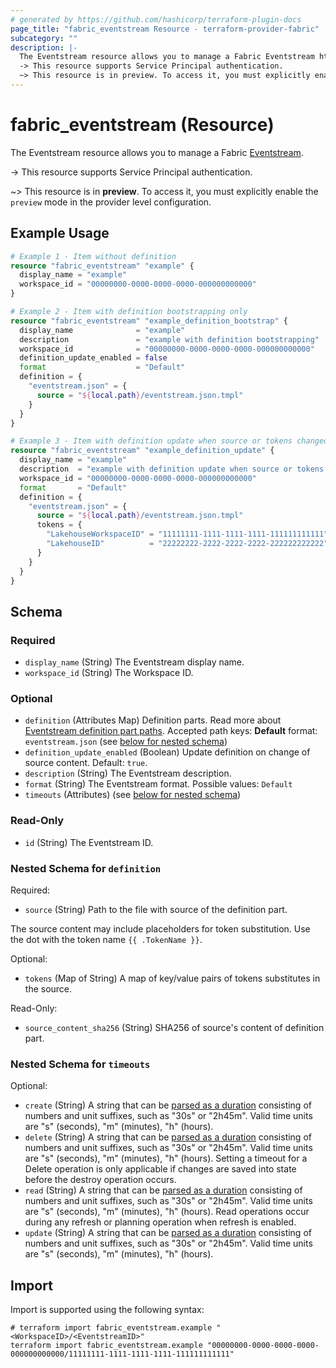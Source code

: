 ```yaml
---
# generated by https://github.com/hashicorp/terraform-plugin-docs
page_title: "fabric_eventstream Resource - terraform-provider-fabric"
subcategory: ""
description: |-
  The Eventstream resource allows you to manage a Fabric Eventstream https://learn.microsoft.com/fabric/real-time-intelligence/event-streams/overview.
  -> This resource supports Service Principal authentication.
  ~> This resource is in preview. To access it, you must explicitly enable the preview mode in the provider level configuration.
---
```


# fabric_eventstream (Resource)

The Eventstream resource allows you to manage a Fabric [Eventstream](https://learn.microsoft.com/fabric/real-time-intelligence/event-streams/overview).

-> This resource supports Service Principal authentication.

~> This resource is in **preview**. To access it, you must explicitly enable the `preview` mode in the provider level configuration.

## Example Usage

```terraform
# Example 1 - Item without definition
resource "fabric_eventstream" "example" {
  display_name = "example"
  workspace_id = "00000000-0000-0000-0000-000000000000"
}

# Example 2 - Item with definition bootstrapping only
resource "fabric_eventstream" "example_definition_bootstrap" {
  display_name              = "example"
  description               = "example with definition bootstrapping"
  workspace_id              = "00000000-0000-0000-0000-000000000000"
  definition_update_enabled = false
  format                    = "Default"
  definition = {
    "eventstream.json" = {
      source = "${local.path}/eventstream.json.tmpl"
    }
  }
}

# Example 3 - Item with definition update when source or tokens changed
resource "fabric_eventstream" "example_definition_update" {
  display_name = "example"
  description  = "example with definition update when source or tokens changed"
  workspace_id = "00000000-0000-0000-0000-000000000000"
  format       = "Default"
  definition = {
    "eventstream.json" = {
      source = "${local.path}/eventstream.json.tmpl"
      tokens = {
        "LakehouseWorkspaceID" = "11111111-1111-1111-1111-111111111111"
        "LakehouseID"          = "22222222-2222-2222-2222-222222222222"
      }
    }
  }
}
```

<!-- schema generated by tfplugindocs -->
## Schema

### Required

- `display_name` (String) The Eventstream display name.
- `workspace_id` (String) The Workspace ID.

### Optional

- `definition` (Attributes Map) Definition parts. Read more about [Eventstream definition part paths](https://learn.microsoft.com/rest/api/fabric/articles/item-management/definitions/eventstream-definition). Accepted path keys: **Default** format: `eventstream.json` (see [below for nested schema](#nestedatt--definition))
- `definition_update_enabled` (Boolean) Update definition on change of source content. Default: `true`.
- `description` (String) The Eventstream description.
- `format` (String) The Eventstream format. Possible values: `Default`
- `timeouts` (Attributes) (see [below for nested schema](#nestedatt--timeouts))

### Read-Only

- `id` (String) The Eventstream ID.

<a id="nestedatt--definition"></a>

### Nested Schema for `definition`

Required:

- `source` (String) Path to the file with source of the definition part.

The source content may include placeholders for token substitution. Use the dot with the token name `{{ .TokenName }}`.

Optional:

- `tokens` (Map of String) A map of key/value pairs of tokens substitutes in the source.

Read-Only:

- `source_content_sha256` (String) SHA256 of source's content of definition part.

<a id="nestedatt--timeouts"></a>

### Nested Schema for `timeouts`

Optional:

- `create` (String) A string that can be [parsed as a duration](https://pkg.go.dev/time#ParseDuration) consisting of numbers and unit suffixes, such as "30s" or "2h45m". Valid time units are "s" (seconds), "m" (minutes), "h" (hours).
- `delete` (String) A string that can be [parsed as a duration](https://pkg.go.dev/time#ParseDuration) consisting of numbers and unit suffixes, such as "30s" or "2h45m". Valid time units are "s" (seconds), "m" (minutes), "h" (hours). Setting a timeout for a Delete operation is only applicable if changes are saved into state before the destroy operation occurs.
- `read` (String) A string that can be [parsed as a duration](https://pkg.go.dev/time#ParseDuration) consisting of numbers and unit suffixes, such as "30s" or "2h45m". Valid time units are "s" (seconds), "m" (minutes), "h" (hours). Read operations occur during any refresh or planning operation when refresh is enabled.
- `update` (String) A string that can be [parsed as a duration](https://pkg.go.dev/time#ParseDuration) consisting of numbers and unit suffixes, such as "30s" or "2h45m". Valid time units are "s" (seconds), "m" (minutes), "h" (hours).

## Import

Import is supported using the following syntax:

```shell
# terraform import fabric_eventstream.example "<WorkspaceID>/<EventstreamID>"
terraform import fabric_eventstream.example "00000000-0000-0000-0000-000000000000/11111111-1111-1111-1111-111111111111"
```
